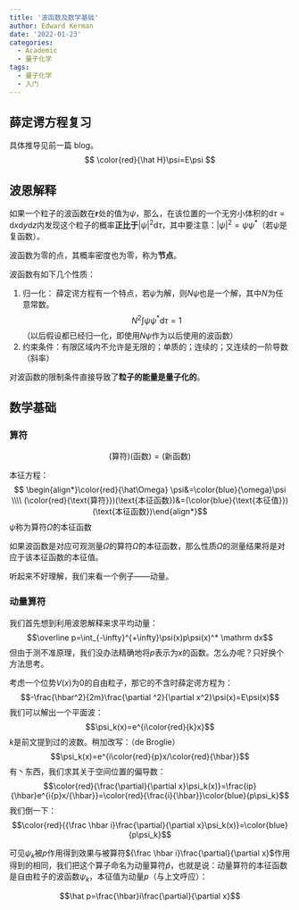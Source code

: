 ```yaml
---
title: '波函数及数学基础'
author: Edward Kerman
date: '2022-01-23'
categories:
  - Academic
  - 量子化学
tags:
  - 量子化学
  - 入门
---
```


## 薛定谔方程复习

具体推导见前一篇 blog。
$$
\color{red}{\hat H}\psi=E\psi
$$

## 波恩解释

如果一个粒子的波函数在$\mathbf r$处的值为$\psi$，那么，在该位置的一个无穷小体积的$\mathrm d\tau =\mathrm dx\mathrm dy\mathrm dz$内发现这个粒子的概率**正比于**$|\psi|^2\mathrm d\tau$，其中要注意：$|\psi|^2=\psi\psi^*$（若$\psi$是复函数）。

波函数为零的点，其概率密度也为零，称为**节点**。

波函数有如下几个性质：

1. 归一化：
   薛定谔方程有一个特点，若$\psi$为解，则$N\psi$也是一个解，其中$N$为任意常数。
   $$N^2\int\psi\psi^*\mathrm d\tau=1$$（以后假设都已经归一化，即使用$N\psi$作为以后使用的波函数）
2. 约束条件：有限区域内不允许是无限的；单质的；连续的；又连续的一阶导数（斜率）

对波函数的限制条件直接导致了**粒子的能量是量子化的**。

## 数学基础

### 算符

$$(\text{算符})(\text{函数})=(\text{新函数})$$

本征方程：
$$ \begin{align*}\color{red}{\hat\Omega} \psi&=\color{blue}{\omega}\psi \\\\ (\color{red}{\text{算符}})(\text{本征函数})&=(\color{blue}{\text{本征值}})(\text{本征函数})\end{align*}$$
$\psi$称为算符$\hat\Omega$的本征函数

如果波函数是对应可观测量$\Omega$的算符$\hat\Omega$的本征函数，那么性质$\Omega$的测量结果将是对应于该本征函数的本征值。

听起来不好理解，我们来看一个例子——动量。

### 动量算符

我们首先想到利用波恩解释来求平均动量：
$$\overline p=\int_{-\infty}^{+\infty}\psi(x)p\psi(x)^* \mathrm dx$$
但由于测不准原理，我们没办法精确地将$p$表示为$x$的函数。怎么办呢？只好换个方法思考。

考虑一个位势$V(x)$为$0$的自由粒子，那它的不含时薛定谔方程为：
$$-\frac{\hbar^2}{2m}\frac{\partial ^2}{\partial x^2}\psi(x)=E\psi(x)$$
我们可以解出一个平面波：
$$\psi_k(x)=e^{i\color{red}{k}x}$$
$k$是前文提到过的波数。稍加改写：（de Broglie）
$$\psi_k(x)=e^{i\color{red}{p}x/\color{red}{\hbar}}$$
有丶东西，我们求其关于空间位置的偏导数：
$$\color{red}{\frac{\partial}{\partial x}\psi_k(x)}=\frac{ip}{\hbar}e^{i{p}x/{\hbar}}=\color{red}{\frac{i}{\hbar}}\color{blue}{p\psi_k}$$
我们倒一下：
$$\color{red}{{\frac \hbar i}\frac{\partial}{\partial x}\psi_k(x)}=\color{blue}{p\psi_k}$$

可见$\psi_k$被$p$作用得到效果与被算符${\frac \hbar i}\frac{\partial}{\partial x}$作用得到的相同，我们把这个算子命名为动量算符$\hat p$，也就是说：动量算符的本征函数是自由粒子的波函数$\psi_k$，本征值为动量$p$（与上文呼应）：

$$\hat p=\frac{\hbar}i\frac{\partial}{\partial x}$$